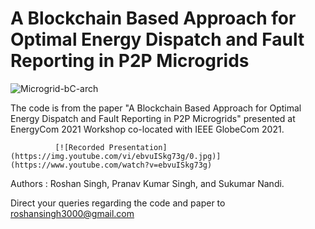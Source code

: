 # A Blockchain Based Approach for Optimal Energy Dispatch and Fault Reporting in P2P Microgrids
![Microgrid-bC-arch](https://user-images.githubusercontent.com/42250206/154329397-087842e0-d62b-4bfb-9164-2b220970be80.png)

The code is from the paper "A Blockchain Based Approach for Optimal Energy Dispatch and Fault Reporting in P2P Microgrids" presented at EnergyCom 2021 Workshop co-located with IEEE GlobeCom 2021.

              [![Recorded Presentation](https://img.youtube.com/vi/ebvuISkg73g/0.jpg)](https://www.youtube.com/watch?v=ebvuISkg73g)


Authors : Roshan Singh, Pranav Kumar Singh, and Sukumar Nandi.

Direct your queries regarding the code and paper to roshansingh3000@gmail.com
